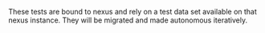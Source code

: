These tests are bound to nexus and rely on a test data set available on that nexus instance. They will be migrated and made autonomous iteratively.
